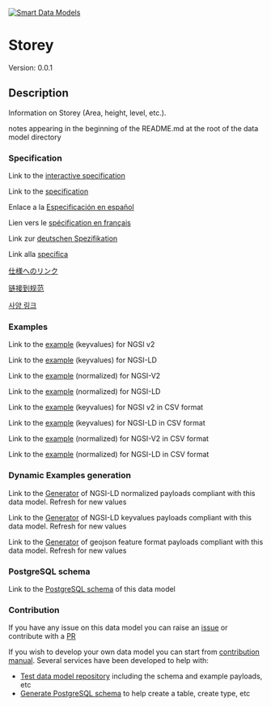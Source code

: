 [![Smart Data Models](https://smartdatamodels.org/wp-content/uploads/2022/01/SmartDataModels_logo.png "Logo")](https://smartdatamodels.org)
# Storey
Version: 0.0.1

## Description 

Information on Storey (Area, height, level, etc.).

notes appearing in the beginning of the README.md at the root of the data model directory
### Specification

Link to the [interactive specification](https://swagger.lab.fiware.org/?url=https://smart-data-models.github.io/dataModel.ZEB/Storey/swagger.yaml)

Link to the [specification](https://github.com/smart-data-models/dataModel.ZEB/blob/master/Storey/doc/spec.md)

Enlace a la [Especificación en español](https://github.com/smart-data-models/dataModel.ZEB/blob/master/Storey/doc/spec_ES.md)

Lien vers le [spécification en français](https://github.com/smart-data-models/dataModel.ZEB/blob/master/Storey/doc/spec_FR.md)

Link zur [deutschen Spezifikation](https://github.com/smart-data-models/dataModel.ZEB/blob/master/Storey/doc/spec_DE.md)

Link alla [specifica](https://github.com/smart-data-models/dataModel.ZEB/blob/master/Storey/doc/spec_IT.md)

[仕様へのリンク](https://github.com/smart-data-models/dataModel.ZEB/blob/master/Storey/doc/spec_JA.md)

[链接到规范](https://github.com/smart-data-models/dataModel.ZEB/blob/master/Storey/doc/spec_ZH.md)

[사양 링크](https://github.com/smart-data-models/dataModel.ZEB/blob/master/Storey/doc/spec_KO.md)
### Examples

Link to the [example](https://smart-data-models.github.io/dataModel.ZEB/Storey/examples/example.json) (keyvalues) for NGSI v2

Link to the [example](https://smart-data-models.github.io/dataModel.ZEB/Storey/examples/example.jsonld) (keyvalues) for NGSI-LD

Link to the [example](https://smart-data-models.github.io/dataModel.ZEB/Storey/examples/example-normalized.json) (normalized) for NGSI-V2

Link to the [example](https://smart-data-models.github.io/dataModel.ZEB/Storey/examples/example-normalized.jsonld) (normalized) for NGSI-LD

Link to the [example](https://github.com/smart-data-models/dataModel.ZEB/blob/master/Storey/examples/example.json.csv) (keyvalues) for NGSI v2 in CSV format

Link to the [example](https://github.com/smart-data-models/dataModel.ZEB/blob/master/Storey/examples/example.jsonld.csv) (keyvalues) for NGSI-LD in CSV format

Link to the [example](https://github.com/smart-data-models/dataModel.ZEB/blob/master/Storey/examples/example-normalized.json.csv) (normalized) for NGSI-V2 in CSV format

Link to the [example](https://github.com/smart-data-models/dataModel.ZEB/blob/master/Storey/examples/example-normalized.jsonld.csv) (normalized) for NGSI-LD in CSV format
### Dynamic Examples generation

Link to the [Generator](https://smartdatamodels.org/extra/ngsi-ld_generator.php?schemaUrl=https://raw.githubusercontent.com/smart-data-models/dataModel.ZEB/master/Storey/schema.json&email=info@smartdatamodels.org) of NGSI-LD normalized payloads compliant with this data model. Refresh for new values

Link to the [Generator](https://smartdatamodels.org/extra/ngsi-ld_generator_keyvalues.php?schemaUrl=https://raw.githubusercontent.com/smart-data-models/dataModel.ZEB/master/Storey/schema.json&email=info@smartdatamodels.org) of NGSI-LD keyvalues payloads compliant with this data model. Refresh for new values

Link to the [Generator](https://smartdatamodels.org/extra/geojson_features_generator.php?schemaUrl=https://raw.githubusercontent.com/smart-data-models/dataModel.ZEB/master/Storey/schema.json&email=info@smartdatamodels.org) of geojson feature format payloads compliant with this data model. Refresh for new values
### PostgreSQL schema

Link to the [PostgreSQL schema](https://github.com/smart-data-models/dataModel.ZEB/blob/master/Storey/schema.sql) of this data model
### Contribution

 If you have any issue on this data model you can raise an [issue](https://github.com/smart-data-models/dataModel.ZEB/issues)  or contribute with a [PR](https://github.com/smart-data-models/dataModel.ZEB/pulls)

 If you wish to develop your own data model you can start from [contribution manual](https://bit.ly/contribution_manual). Several services have been developed to help with: 
 - [Test data model repository](https://smartdatamodels.org/index.php/data-models-contribution-api/) including the schema and example payloads, etc
 - [Generate PostgreSQL schema](https://smartdatamodels.org/index.php/sql-service/) to help create a table, create type, etc